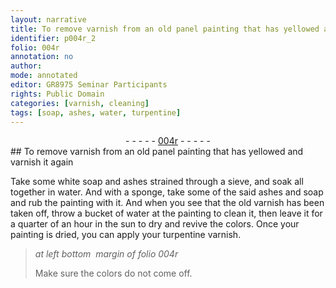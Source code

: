 ```yaml
---
layout: narrative
title: To remove varnish from an old panel painting that has yellowed and varnish it again
identifier: p004r_2
folio: 004r
annotation: no
author:
mode: annotated
editor: GR8975 Seminar Participants
rights: Public Domain
categories: [varnish, cleaning]
tags: [soap, ashes, water, turpentine]
---
```


 <div class="folio" align="center">- - - - - <a href="http://gallica.bnf.fr/ark:/12148/btv1b10500001g/f13.image" target="_blank">004r</a> - - - - - </div> 
## To remove varnish from an old panel painting that has yellowed and varnish it again

 
 <span class="activity"></span> <span class="activity"></span> Take some <span class="material_format">white <span class="material">soap</span></span> and <span class="material">ashes</span> strained through a <span class="tool">sieve</span>, and soak all together in <span class="material">water</span>. And with a <span class="tool">sponge</span>, take some of the said <span class="material">ashes</span> and <span class="material">soap</span> and rub the painting with it. And when you see that the old varnish has been taken off, throw a <span class="unit">bucket</span> of <span class="material">water</span> at the painting to clean it, then leave it for a <span class="time">quarter of an hour</span> in the <span class="tool">sun</span> to dry and revive the colors. Once your painting is dried, you can apply your <span class="material_format"><span class="material">turpentine</span> varnish</span>. 
 
> *at left bottom  margin of folio 004r*
> 
>  Make sure the colors do not come off. 
 